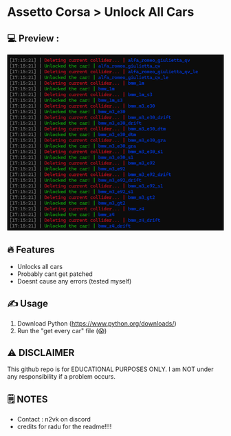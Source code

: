 # Assetto Corsa > Unlock All Cars

## 💻 Preview :

![image](showcase.png)


## 🔥 Features
- Unlocks all cars
- Probably cant get patched
- Doesnt cause any errors (tested myself)

## ✍️ Usage
1. Download Python (https://www.python.org/downloads/)
2. Run the "get every car" file (😱)

## ⚠️ DISCLAIMER
This github repo is for EDUCATIONAL PURPOSES ONLY. I am NOT under any responsibility if a problem occurs.

## 🗒️ NOTES

- Contact : n2vk on discord
- credits for radu for the readme!!!!
